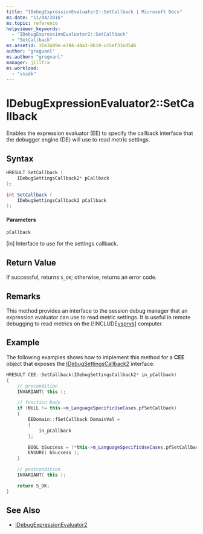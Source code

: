 ```yaml
---
title: "IDebugExpressionEvaluator2::SetCallback | Microsoft Docs"
ms.date: "11/04/2016"
ms.topic: reference
helpviewer_keywords:
  - "IDebugExpressionEvaluator2::SetCallback"
  - "SetCallback"
ms.assetid: 31e3a99e-e784-44a3-8b19-cc5ef31ed546
author: "gregvanl"
ms.author: "gregvanl"
manager: jillfra
ms.workload:
  - "vssdk"
---
```

# IDebugExpressionEvaluator2::SetCallback
Enables the expression evaluator (EE) to specify the callback interface that the debugger engine (DE) will use to read metric settings.

## Syntax

```cpp
HRESULT SetCallback (
    IDebugSettingsCallback2* pCallback
);
```

```csharp
int SetCallback (
    IDebugSettingsCallback2 pCallback
);
```

#### Parameters
`pCallback`

 [in] Interface to use for the settings callback.

## Return Value
If successful, returns `S_OK`; otherwise, returns an error code.

## Remarks
This method provides an interface to the session debug manager that an expression evaluator can use to read metric settings. It is useful in remote debugging to read metrics on the [!INCLUDE[vsprvs](../../../code-quality/includes/vsprvs_md.md)] computer.

## Example
The following examples shows how to implement this method for a **CEE** object that exposes the [IDebugSettingsCallback2](../../../extensibility/debugger/reference/idebugsettingscallback2.md) interface.

```cpp
HRESULT CEE::SetCallback(IDebugSettingsCallback2* in_pCallback)
{
    // precondition
    INVARIANT( this );

    // function body
    if (NULL != this->m_LanguageSpecificUseCases.pfSetCallback)
    {
        EEDomain::fSetCallback DomainVal =
        {
            in_pCallback
        };

        BOOL bSuccess = (*this->m_LanguageSpecificUseCases.pfSetCallback)(DomainVal);
        ENSURE( bSuccess );
    }

    // postcondition
    INVARIANT( this );

    return S_OK;
}
```

## See Also
- [IDebugExpressionEvaluator2](../../../extensibility/debugger/reference/idebugexpressionevaluator2.md)
